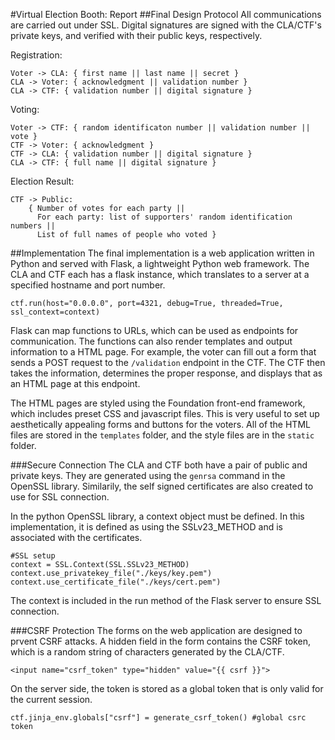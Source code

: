 #Virtual Election Booth: Report
##Final Design Protocol
All communications are carried out under SSL. Digital signatures are signed with the CLA/CTF's private keys, and verified with their public keys, respectively.

Registration:

	Voter -> CLA: { first name || last name || secret }
	CLA -> Voter: { acknowledgment || validation number }
	CLA -> CTF: { validation number || digital signature }
	
Voting:

	Voter -> CTF: { random identificaton number || validation number || vote }
	CTF -> Voter: { acknowledgment }
	CTF -> CLA: { validation number || digital signature }
	CLA -> CTF: { full name || digital signature }
	
Election Result:

	CTF -> Public:
		{ Number of votes for each party ||
		  For each party: list of supporters' random identification numbers ||
		  List of full names of people who voted }
	
##Implementation
The final implementation is a web application written in Python and served with Flask, a lightweight Python web framework. The CLA and CTF each has a flask instance, which translates to a server at a specified hostname and port number. 
	
	ctf.run(host="0.0.0.0", port=4321, debug=True, threaded=True, ssl_context=context)
	
Flask can map functions to URLs, which can be used as endpoints for communication. The functions can also render templates and output information to a HTML page. For example, the voter can fill out a form that sends a POST request to the `/validation` endpoint in the CTF. The CTF then takes the information, determines the proper response, and displays that as an HTML page at this endpoint.

The HTML pages are styled using the Foundation front-end framework, which includes preset CSS and javascript files. This is very useful to set up aesthetically appealing forms and buttons for the voters. All of the HTML files are stored in the `templates` folder, and the style files are in the `static` folder.

###Secure Connection
The CLA and CTF both have a pair of public and private keys. They are generated using the `genrsa` command in the OpenSSL library. Similarily, the self signed certificates are also created to use for SSL connection.

In the python OpenSSL library, a context object must be defined. In this implementation, it is defined as using the SSLv23_METHOD and is associated with the certificates.

```
#SSL setup
context = SSL.Context(SSL.SSLv23_METHOD)
context.use_privatekey_file("./keys/key.pem")
context.use_certificate_file("./keys/cert.pem")
```
The context is included in the run method of the Flask server to ensure SSL connection.

###CSRF Protection
The forms on the web application are designed to prvent CSRF attacks. A hidden field in the form contains the CSRF token, which is a random string of characters generated by the CLA/CTF. 

	<input name="csrf_token" type="hidden" value="{{ csrf }}">

On the server side, the token is stored as a global token that is only valid for the current session.

	ctf.jinja_env.globals["csrf"] = generate_csrf_token() #global csrc token

